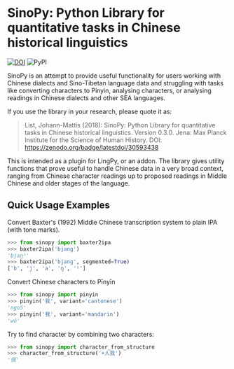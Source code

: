 # SinoPy: Python Library for quantitative tasks in Chinese historical linguistics

[![DOI](https://zenodo.org/badge/30593438.svg)](https://zenodo.org/badge/latestdoi/30593438)
![PyPI](https://img.shields.io/pypi/v/sinopy.svg)

SinoPy is an attempt to provide useful functionality for users working with Chinese dialects and Sino-Tibetan language data and struggling with tasks like converting characters to Pinyin, analysing characters, or analysing readings in Chinese dialects and other SEA languages. 

If you use the library in your research, please quote it as:

> List, Johann-Mattis (2018): SinoPy: Python Library for quantitative tasks in Chinese historical linguistics. Version 0.3.0. Jena: Max Planck Institute for the Science of Human History. DOI: https://zenodo.org/badge/latestdoi/30593438

This is intended as a plugin for LingPy, or an addon. The library gives utility functions that prove useful to handle Chinese data in a very broad context, ranging from Chinese character readings up to proposed readings in Middle Chinese and older stages of the language.

## Quick Usage Examples

Convert Baxter's (1992) Middle Chinese transcription system to plain IPA (with tone marks).

```python
>>> from sinopy import baxter2ipa
>>> baxter2ipa('bjang')
'bjaŋ¹'
>>> baxter2ipa('bjang', segmented=True)
['b', 'j', 'a', 'ŋ', '¹']
```

Convert Chinese characters to Pīnyīn

```python
>>> from sinopy import pinyin
>>> pinyin('我', variant='cantonese')
'ngo5'
>>> pinyin('我', variant='mandarin')
'wǒ'
```

Try to find character by combining two characters:

```python
>>> from sinopy import character_from_structure
>>> character_from_structure('+人我')
'俄'
```


